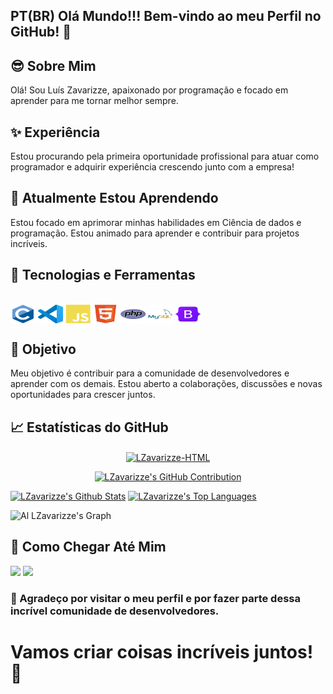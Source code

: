 <h2>PT(BR)
Olá Mundo!!!
Bem-vindo ao meu Perfil no GitHub! 🙌</h2>

<h2>😎 Sobre Mim</h2>
<div>
 Olá! Sou Luís Zavarizze, apaixonado por programação e focado em aprender para me tornar melhor sempre.
    </div>
<h2>✨ Experiência</h2>
Estou procurando pela primeira oportunidade profissional para atuar como programador e adquirir experiência crescendo junto com a empresa!
    </div>
<div>
<h2>🌹 Atualmente Estou Aprendendo</h2>
Estou focado em aprimorar minhas habilidades em Ciência de dados e programação. 
Estou animado para aprender e contribuir para projetos incríveis.
</div>
    <div>
<h2>🌌 Tecnologias e Ferramentas</h2>
    <div style="display: inline_block"><br>
  <img align="center" alt="LZavarizze-C" height="30" width="40" src="https://raw.githubusercontent.com/devicons/devicon/master/icons/c/c-original.svg">
  <img align="center" alt="LZavarizze-VSCODE" height="30" width="40" src="https://raw.githubusercontent.com/devicons/devicon/master/icons/vscode/vscode-original.svg">
  <img align="center" alt="LZavarizze-JS" height="30" width="40" src="https://raw.githubusercontent.com/devicons/devicon/master/icons/javascript/javascript-plain.svg">
  <img align="center" alt="LZavarizze-HTML" height="30" width="40" src="https://raw.githubusercontent.com/devicons/devicon/master/icons/html5/html5-original.svg">
  <img align="center" alt="LZavarizze-PHP" height="30" width="40" src="https://github.com/devicons/devicon/blob/master/icons/php/php-original.svg">
  <img align="center" alt="LZavarizze-SQL" height="30" width="40" src="https://github.com/devicons/devicon/blob/master/icons/mysql/mysql-original-wordmark.svg">
  <img align="center" alt="LZavarizze-BootStrap" height="30" width="40" src="https://github.com/devicons/devicon/blob/master/icons/bootstrap/bootstrap-original.svg">
</div>
<div>
<h2>🚀 Objetivo</h2>
Meu objetivo é contribuir para a comunidade de desenvolvedores e aprender com os demais. 
Estou aberto a colaborações, discussões e novas oportunidades para crescer juntos.
</div>
  <div>
<h2>📈 Estatísticas do GitHub</h2>
<p align="center">
  <a href="https://github.com/LZavarizze">
    <img align="center" alt="LZavarizze-HTML" height="100" width="150" src= https://media.giphy.com/media/U2AMcXeZX3P5RLYCrY/giphy.gif alt="LZavarizze GitHub streak"/>
  </a>
</p>

<p align="center">
  <a href="https://github.com/LZavarizze">
    <img src="https://github-profile-summary-cards.vercel.app/api/cards/profile-details?username=LZavarizze&theme=dracula" alt="LZavarizze's GitHub Contribution"/>
  </a>
</p>

<a> 
    <a href="https://github.com/LZavarizze"><img alt="LZavarizze's Github Stats" src="https://denvercoder1-github-readme-stats.vercel.app/api?username=LZavarizze&show_icons=true&count_private=true&theme=react&border_color=34bdeb&bg_color=0D1117&title_color=F85D7F&icon_color=F8D866" height="192px" width="49.5%"/></a>
  <a href="https://github.com/LZavarizze"><img alt="LZavarizze's Top Languages" src="https://denvercoder1-github-readme-stats.vercel.app/api/top-langs/?username=LZavarizze&langs_count=8&layout=compact&theme=react&border_color=34bdeb&bg_color=0D1117&title_color=F85D7F&icon_color=F8D866" height="192px" width="49.5%"/></a>
  <br/>
</a>

![Al LZavarizze's Graph](https://github-readme-activity-graph.vercel.app/graph?username=LZavarizze&custom_title=Al%20LZavarizze's%20GitHub%20Activity%20Graph&bg_color=0D1117&color=34bdeb&line=34bdeb&point=34bdeb&area_color=FFFFFF&title_color=FFFFFF&area=true)
    </div>
<div>
<h2>📩 Como Chegar Até Mim</h2>
<div> 
  <a href = "mailto:luisfzavarizze@gmail.com"><img src="https://img.shields.io/badge/-Gmail-%23333?style=for-the-badge&logo=gmail&logoColor=white" target="_blank"></a>
  <a href="https://instagram.com/luiszavarizze" target="_blank"><img src="https://img.shields.io/badge/-Instagram-%23E4405F?style=for-the-badge&logo=instagram&logoColor=white" target="_blank"></a>
  </div>
<div>
<h3>🙏 Agradeço por visitar o meu perfil e por fazer parte dessa incrível comunidade de desenvolvedores.</h3> 
</div>
  <div>
<h1>Vamos criar coisas incríveis juntos! 🚀</h1>
</div>
